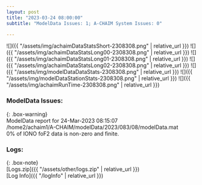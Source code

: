 ```yaml
---
layout: post
title: "2023-03-24 08:00:00"
subtitle: "ModelData Issues: 1; A-CHAIM System Issues: 0"

---
```


![]({{ "/assets/img/achaimDataStatsShort-2308308.png" | relative_url }})
![]({{ "/assets/img/achaimDataStatsLong00-2308308.png" | relative_url }})
![]({{ "/assets/img/achaimDataStatsLong01-2308308.png" | relative_url }})
![]({{ "/assets/img/achaimDataStatsLong02-2308308.png" | relative_url }})
![]({{ "/assets/img/modelDataDataStats-2308308.png" | relative_url }})
![]({{ "/assets/img/modelDataStationStats-2308308.png" | relative_url }})
![]({{ "/assets/img/achaimRunTime-2308308.png" | relative_url }})


### ModelData Issues:  
  
{: .box-warning}  
 ModelData report for 24-Mar-2023 08:15:07   
 /home2/achaim1/A-CHAIM/modelData/2023/083/08/modelData.mat   
 0% of IONO foF2 data is non-zero and finite.   
  


### Logs:  
  
{: .box-note}  
[Logs.zip]({{ "/assets/other/logs.zip" | relative_url }})  
[Log Info]({{ "/logInfo" | relative_url }})  
